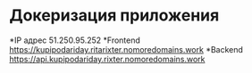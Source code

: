 # Докеризация приложения
*IP адрес 51.250.95.252
*Frontend https://kupipodariday.ritarixter.nomoredomains.work
*Backend https://api.kupipodariday.rixter.nomoredomains.work
